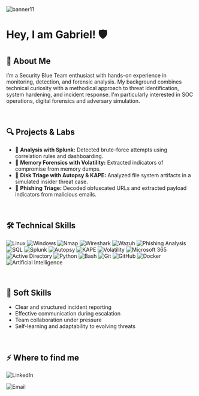 ![banner11](https://github.com/user-attachments/assets/7ad97f9d-869e-4f84-b956-89af3e2dd33f)

<h1>Hey, I am Gabriel! 🛡️</h1>
<h2>🧠 About Me</h2>
<p>
I’m a Security Blue Team enthusiast with hands-on experience in monitoring, detection, and forensic analysis. 
My background combines technical curiosity with a methodical approach to threat identification, system hardening, 
and incident response. I'm particularly interested in SOC operations, digital forensics and adversary simulation.
</p>

<br>

<h2>🔍 Projects & Labs</h2>
<ul>
  <li>🔐 <strong>Analysis with Splunk:</strong> Detected brute-force attempts using correlation rules and dashboarding.</li>
  <li>🧪 <strong>Memory Forensics with Volatility:</strong> Extracted indicators of compromise from memory dumps.</li>
  <li>📁 <strong>Disk Triage with Autopsy & KAPE:</strong> Analyzed file system artifacts in a simulated insider threat case.</li>
  <li>🎣 <strong>Phishing Triage:</strong> Decoded obfuscated URLs and extracted payload indicators from malicious emails.</li>
</ul>

<br>

<h2>🛠️ Technical Skills</h2>

<p>
  <!-- Sistemas operativos -->
  <img src="https://img.shields.io/badge/Linux-000000?style=for-the-badge&logo=linux&logoColor=white" alt="Linux"/>
  <img src="https://img.shields.io/badge/Windows-0078D6?style=for-the-badge&logo=windows&logoColor=white" alt="Windows"/>

  <!-- Hacking y análisis de red -->
  <img src="https://img.shields.io/badge/Nmap-5A4FCF?style=for-the-badge&logo=gnupg&logoColor=white" alt="Nmap"/>
  <img src="https://img.shields.io/badge/Wireshark-1679A7?style=for-the-badge&logo=wireshark&logoColor=white" alt="Wireshark"/>
  <img src="https://img.shields.io/badge/Wazuh-0264C4?style=for-the-badge&logoColor=white" alt="Wazuh"/>
  <img src="https://img.shields.io/badge/Phishing_Analysis-DD4B39?style=for-the-badge&logo=maildotru&logoColor=white" alt="Phishing Analysis"/>
  <img src="https://img.shields.io/badge/SQL-CC2927?style=for-the-badge&logo=databricks&logoColor=white" alt="SQL"/>
  
  <!-- Blue Team / Forense -->
  <img src="https://img.shields.io/badge/Splunk-000000?style=for-the-badge&logo=splunk&logoColor=white" alt="Splunk"/>
  <img src="https://img.shields.io/badge/Autopsy-003366?style=for-the-badge&logo=forensics&logoColor=white" alt="Autopsy"/>
  <img src="https://img.shields.io/badge/KAPE-0f4c81?style=for-the-badge&logo=windows&logoColor=white" alt="KAPE"/>
  <img src="https://img.shields.io/badge/Volatility-FF6600?style=for-the-badge&logo=apache&logoColor=white" alt="Volatility"/>

  <!-- Admin / IT / Infra -->
  <img src="https://img.shields.io/badge/Microsoft_365-D83B01?style=for-the-badge&logo=microsoft&logoColor=white" alt="Microsoft 365"/>
  <img src="https://img.shields.io/badge/Active_Directory-4472C4?style=for-the-badge&logo=microsoft&logoColor=white" alt="Active Directory"/>

  <!-- Dev y scripting -->
  <img src="https://img.shields.io/badge/Python-3776AB?style=for-the-badge&logo=python&logoColor=white" alt="Python"/>
  <img src="https://img.shields.io/badge/Bash-4EAA25?style=for-the-badge&logo=gnu-bash&logoColor=white" alt="Bash"/>
  <img src="https://img.shields.io/badge/Git-F05032?style=for-the-badge&logo=git&logoColor=white" alt="Git"/>
  <img src="https://img.shields.io/badge/GitHub-181717?style=for-the-badge&logo=github&logoColor=white" alt="GitHub"/>
  <img src="https://img.shields.io/badge/Docker-2496ED?style=for-the-badge&logo=docker&logoColor=white" alt="Docker"/>

  <!-- AI -->
  <img src="https://img.shields.io/badge/Artificial_Intelligence-8B008B?style=for-the-badge&logo=githubcopilot&logoColor=white" alt="Artificial Intelligence"/>
</p>

<br>

<h2>🤝 Soft Skills</h2>
<ul>
  <li>Clear and structured incident reporting</li>
  <li>Effective communication during escalation</li>
  <li>Team collaboration under pressure</li>
  <li>Self-learning and adaptability to evolving threats</li>
</ul>

<br>

<h2>⚡️ Where to find me</h2>
<p>
  <a target="_blank" 
     href="https://www.linkedin.com/in/gabriel-garc%C3%ADa-gonz%C3%A1lez-201200227/"
     style="display: inline-block; margin-right: 10px; text-decoration: none; border: none;">
    <img src="https://img.shields.io/badge/LinkedIn-0A66C2?style=for-the-badge&logo=linkedin&logoColor=white" alt="LinkedIn" />
  </a>

  <a href="mailto:gabrielgargon92@gmail.com" 
     style="display: inline-block; text-decoration: none; border: none;">
    <img src="https://img.shields.io/badge/Email-D14836?style=for-the-badge&logo=gmail&logoColor=white" alt="Email" />
  </a>
</p>

